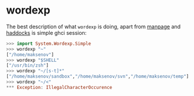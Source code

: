 wordexp
=======

The best description of what `wordexp` is doing, apart from [manpage][1] and [haddocks][2] is simple ghci session:

```haskell
>>> import System.Wordexp.Simple
>>> wordexp "~"
["/home/maksenov"]
>>> wordexp "$SHELL"
["/usr/bin/zsh"]
>>> wordexp "~/[s-t]*"
["/home/maksenov/sandbox","/home/maksenov/svn","/home/maksenov/temp"]
>>> wordexp "~/<"
*** Exception: IllegalCharacterOccurence
```

 [1]: http://linux.die.net/man/3/wordexp
 [2]: http://supki.github.com/wordexp/
